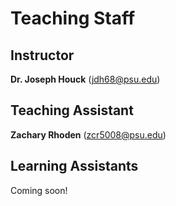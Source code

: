 # Teaching Staff

## Instructor
**Dr. Joseph Houck** ([jdh68@psu.edu](mailto:jdh68@psu.edu))

## Teaching Assistant

**Zachary Rhoden** ([zcr5008@psu.edu](mailto:zcr5008@psu.edu))


## Learning Assistants

Coming soon!



